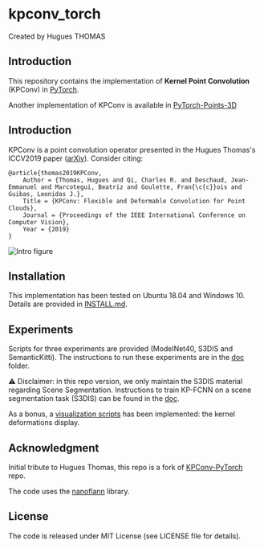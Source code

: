 # kpconv_torch

Created by Hugues THOMAS

## Introduction

This repository contains the implementation of **Kernel Point Convolution** (KPConv) in [PyTorch](https://pytorch.org/).

Another implementation of KPConv is available in [PyTorch-Points-3D](https://github.com/nicolas-chaulet/torch-points3d)

## Introduction

KPConv is a point convolution operator presented in the Hugues Thomas's ICCV2019 paper
([arXiv](https://arxiv.org/abs/1904.08889)). Consider citing:

```
@article{thomas2019KPConv,
    Author = {Thomas, Hugues and Qi, Charles R. and Deschaud, Jean-Emmanuel and Marcotegui, Beatriz and Goulette, Fran{\c{c}}ois and Guibas, Leonidas J.},
    Title = {KPConv: Flexible and Deformable Convolution for Point Clouds},
    Journal = {Proceedings of the IEEE International Conference on Computer Vision},
    Year = {2019}
}
```

![Intro figure](./doc/Github_intro.png)

## Installation

This implementation has been tested on Ubuntu 18.04 and Windows 10. Details are provided in [INSTALL.md](./INSTALL.md).

## Experiments

Scripts for three experiments are provided (ModelNet40, S3DIS and SemanticKitti). The instructions to run these experiments are in the [doc](./doc) folder.

:warning: Disclaimer: in this repo version, we only maintain the S3DIS material regarding Scene
Segmentation. Instructions to train KP-FCNN on a scene segmentation task (S3DIS) can be found in
the [doc](./doc/scene_segmentation_guide.md).

As a bonus, a [visualization scripts](./doc/visualization_guide.md) has been implemented: the
kernel deformations display.

## Acknowledgment

Initial tribute to Hugues Thomas, this repo is a fork of [KPConv-PyTorch](https://github.com/HuguesTHOMAS/KPConv-PyTorch) repo.

The code uses the <a href="https://github.com/jlblancoc/nanoflann">nanoflann</a> library.

## License

The code is released under MIT License (see LICENSE file for details).

